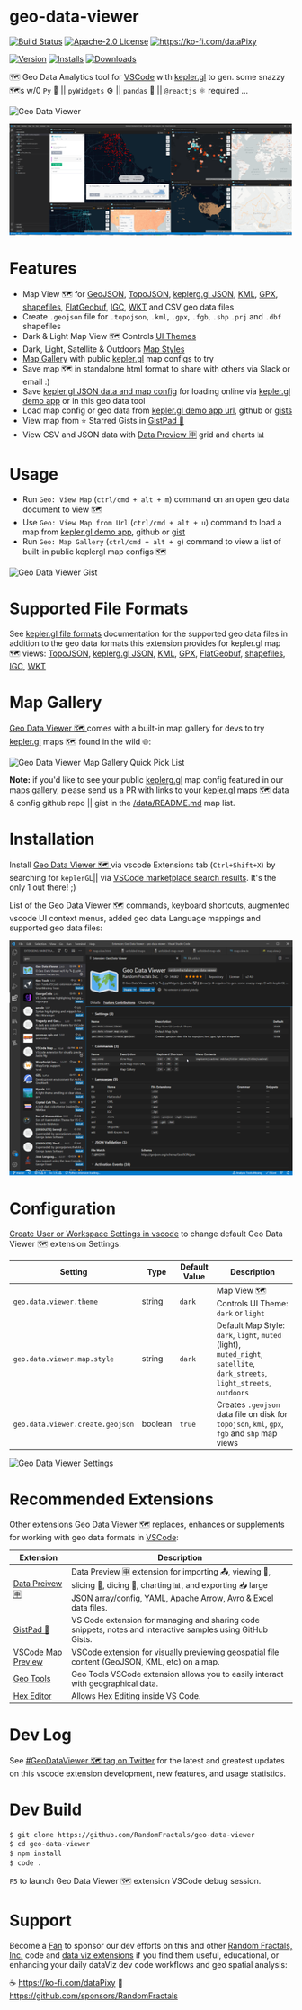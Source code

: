 # geo-data-viewer

[![Build Status](https://travis-ci.org/HoangNguyen17193/vscode-simple-rest-client.svg?branch=master)](https://travis-ci.com/RandomFractals/geo-data-viewer)
[![Apache-2.0 License](https://img.shields.io/badge/license-Apache2-orange.svg?color=green)](http://opensource.org/licenses/Apache-2.0)
<a href='https://ko-fi.com/dataPixy' target='_blank' title='support: https://ko-fi.com/dataPixy'>
  <img height='24' style='border:0px;height:20px;' src='https://az743702.vo.msecnd.net/cdn/kofi3.png?v=2' alt='https://ko-fi.com/dataPixy' /></a>

[![Version](https://img.shields.io/visual-studio-marketplace/v/RandomFractalsInc.geo-data-viewer.svg?color=orange&style=?style=for-the-badge&logo=visual-studio-code)](https://marketplace.visualstudio.com/items?itemName=RandomFractalsInc.geo-data-viewer)
[![Installs](https://img.shields.io/visual-studio-marketplace/i/RandomFractalsInc.geo-data-viewer.svg?color=orange)](https://marketplace.visualstudio.com/items?itemName=RandomFractalsInc.geo-data-viewer)
[![Downloads](https://img.shields.io/visual-studio-marketplace/d/RandomFractalsInc.geo-data-viewer.svg?color=orange)](https://marketplace.visualstudio.com/items?itemName=RandomFractalsInc.geo-data-viewer)

🗺️ Geo Data Analytics tool for [VSCode](https://code.visualstudio.com/) with [kepler.gl](https://kepler.gl) to gen. some snazzy 🗺️s  w/0 `Py` 🐍 || `pyWidgets` ⚙️ || `pandas` 🐼 || `@reactjs` ⚛️ required ...

![Geo Data Viewer](https://github.com/RandomFractals/geo-data-viewer/blob/master/images/geo-data-viewer.png?raw=true
 "Geo Data Viewer")

![Geo Data Viewer Ultri Wide](https://github.com/RandomFractals/geo-data-viewer/blob/master/images/geo-data-viewer-ultri-wide.png?raw=true
 "Geo Data Viewer Ultri Wide")

# Features

- Map View 🗺️ for [GeoJSON](https://geojson.org/), [TopoJSON](https://github.com/topojson/topojson/wiki), [keplerg.gl JSON](https://github.com/keplergl/kepler.gl/blob/master/docs/user-guides/b-kepler-gl-workflow/a-add-data-to-the-map.md#supported-file-formats), [KML](https://developers.google.com/kml), [GPX](https://www.topografix.com/gpx.asp), [shapefiles](https://en.wikipedia.org/wiki/Shapefile), [FlatGeobuf](https://flatgeobuf.org), [IGC](https://xp-soaring.github.io/igc_file_format/igc_format_2008.html), [WKT](https://en.wikipedia.org/wiki/Well-known_text_representation_of_geometry) and CSV geo data files
- Create `.geojson` file for `.topojson`, `.kml`, `.gpx`, `.fgb`, `.shp` `.prj` and `.dbf` shapefiles
- Dark & Light Map View 🗺️ Controls [UI Themes](https://github.com/RandomFractals/geo-data-viewer#configuration)
- Dark, Light, Satellite & Outdoors [Map Styles](https://github.com/RandomFractals/geo-data-viewer#configuration)
- [Map Gallery](https://github.com/RandomFractals/geo-data-viewer#map-gallery) with public [kepler.gl](https://kepler.gl/) map configs to try
- Save map 🗺️ in standalone html format to share with others via Slack or email :)
- Save [kepler.gl JSON data and map config](https://github.com/RandomFractals/geo-data-viewer#supported-file-formats) for loading online via [kepler.gl demo app](https://kepler.gl/demo) or in this geo data tool
- Load map config or geo data from [kepler.gl demo app url](https://kepler.gl/demo?mapUrl=https://gist.githubusercontent.com/JesperDramsch/73a2f437cfc1e6e968cddfbb4793167f/raw/66550b932db2a93a495b3e362309e676b084991b/expat_keplergl.json), github or [gists](https://gist.github.com/search?l=JSON&q=keplergl)
- View map from ⭐️ Starred Gists in [GistPad 📘](https://github.com/vsls-contrib/gistpad)
- View CSV and JSON data with [Data Preview 🈸](https://github.com/RandomFractals/vscode-data-preview) grid and charts 📊

# Usage

- Run `Geo: View Map` (`ctrl/cmd + alt + m`) command on an open geo data document to view 🗺️
- Use `Geo: View Map from Url` (`ctrl/cmd + alt + u`) command to load a map from [kepler.gl demo app](https://kepler.gl/demo?mapUrl=https://gist.githubusercontent.com/JesperDramsch/73a2f437cfc1e6e968cddfbb4793167f/raw/66550b932db2a93a495b3e362309e676b084991b/expat_keplergl.json), github or [gist](https://gist.github.com/search?l=JSON&q=keplergl)
- Run `Geo: Map Gallery` (`ctrl/cmd + alt + g`) command to view a list of built-in public keplergl map configs 🗺️

![Geo Data Viewer Gist](https://github.com/RandomFractals/geo-data-viewer/blob/master/images/geo-data-viewer-gist.png?raw=true
 "Geo Data Viewer Gist")

# Supported File Formats

See [kepler.gl file formats](https://github.com/keplergl/kepler.gl/blob/master/docs/user-guides/b-kepler-gl-workflow/a-add-data-to-the-map.md#supported-file-formats) documentation for the supported geo data files in addition to the geo data formats this extension provides for kepler.gl map 🗺️ views: [TopoJSON](https://github.com/topojson/topojson/wiki), [keplerg.gl JSON](https://github.com/keplergl/kepler.gl/blob/master/docs/user-guides/b-kepler-gl-workflow/a-add-data-to-the-map.md#supported-file-formats), [KML](https://developers.google.com/kml), [GPX](https://www.topografix.com/gpx.asp), [FlatGeobuf](https://flatgeobuf.org), [shapefiles](https://en.wikipedia.org/wiki/Shapefile), [IGC](https://xp-soaring.github.io/igc_file_format/igc_format_2008.html), [WKT](https://en.wikipedia.org/wiki/Well-known_text_representation_of_geometry)

# Map Gallery

[Geo Data Viewer 🗺️ ](https://marketplace.visualstudio.com/items?itemName=RandomFractalsInc.geo-data-viewer) comes with a built-in map gallery for devs to try [kepler.gl](https://kepler.gl/) maps 🗺️ found in the wild 🌐:

![Geo Data Viewer Map Gallery Quick Pick List](https://github.com/RandomFractals/geo-data-viewer/blob/master/images/geo-data-viewer-map-gallery-quick-pick-list.png?raw=true
 "Geo Data Viewer Map Gallery Quick Pick List")

**Note:** if you'd like to see your public [keplerg.gl](https://kepler.gl/) map config featured in our maps gallery, please send us a PR with links to your [kepler.gl](https://kepler.gl/) maps 🗺️ data & config github repo || gist in the [/data/README.md](https://github.com/RandomFractals/geo-data-viewer/tree/master/data) map list.

# Installation

Install [Geo Data Viewer 🗺️ ](https://marketplace.visualstudio.com/items?itemName=RandomFractalsInc.geo-data-viewer) via vscode Extensions tab (`Ctrl+Shift+X`) by searching for `keplerGL`|| via [VSCode marketplace search results](https://marketplace.visualstudio.com/search?term=keplergl&target=VSCode&category=All%20categories&sortBy=Relevance). It's the only 1 out there! ;)

List of the Geo Data Viewer 🗺️ commands, keyboard shortcuts, augmented vscode UI context menus, added geo data Language mappings and supported geo data files:

![Geo Data Viewer Contributions](https://github.com/RandomFractals/geo-data-viewer/blob/master/images/geo-data-viewer-contributions.png?raw=true
 "Geo Data Viewer Contributions")

# Configuration
[Create User or Workspace Settings in vscode](http://code.visualstudio.com/docs/customization/userandworkspace#_creating-user-and-workspace-settings) to change default Geo Data Viewer 🗺️ extension Settings:

| Setting | Type | Default Value | Description |
| ------- | ---- | ------------- | ----------- |
| `geo.data.viewer.theme` | string | `dark` | Map View 🗺️ Controls UI Theme: `dark` or `light` |
| `geo.data.viewer.map.style` | string | `dark` | Default Map Style: `dark`, `light`, `muted` (light), `muted_night`, `satellite`, `dark_streets`, `light_streets`, `outdoors` |
| `geo.data.viewer.create.geojson` | boolean | `true` | Creates `.geojson` data file on disk for `topojson`, `kml`, `gpx`, `fgb` and `shp` map views |

![Geo Data Viewer Settings](https://github.com/RandomFractals/geo-data-viewer/blob/master/images/geo-data-viewer-settings.png?raw=true
 "Geo Data Viewer Settings")

# Recommended Extensions

Other extensions Geo Data Viewer 🗺️ replaces, enhances or supplements for working with geo data formats in [VSCode](https://code.visualstudio.com/):

| Extension | Description |
| --- | --- |
| [Data Preivew 🈸](https://marketplace.visualstudio.com/items?itemName=RandomFractalsInc.vscode-data-preview) | Data Preview 🈸 extension for importing 📤, viewing 🔎, slicing 🔪, dicing 🎲, charting 📊, and exporting 📥 large JSON array/config, YAML, Apache Arrow, Avro & Excel data files. |
| [GistPad 📘](https://marketplace.visualstudio.com/items?itemName=vsls-contrib.gistfs) | VS Code extension for managing and sharing code snippets, notes and interactive samples using GitHub Gists. |
| [VSCode Map Preview](https://marketplace.visualstudio.com/items?itemName=jumpinjackie.vscode-map-preview) | VSCode extension for visually previewing geospatial file content (GeoJSON, KML, etc) on a map. |
| [Geo Tools](https://marketplace.visualstudio.com/items?itemName=SmartMonkey.geotools) | Geo Tools VSCode extension allows you to easily interact with geographical data. |
| [Hex Editor](https://marketplace.visualstudio.com/items?itemName=ms-vscode.hexeditor) | Allows Hex Editing inside VS Code. |

# Dev Log

See [#GeoDataViewer 🗺️ tag on Twitter](https://twitter.com/search?f=live&q=(%23GeoDataViewer)%20(from%3ATarasNovak)&src=typed_query) for the latest and greatest updates on this vscode extension development, new features, and usage statistics.

# Dev Build

```bash
$ git clone https://github.com/RandomFractals/geo-data-viewer
$ cd geo-data-viewer
$ npm install
$ code .
```
`F5` to launch Geo Data Viewer 🗺️ extension VSCode debug session.

# Support

Become a [Fan](https://github.com/sponsors/RandomFractals/sponsorships?tier_id=18883&preview=false) to sponsor our dev efforts on this and other [Random Fractals, Inc.](https://twitter.com/search?q=%23RandomFractalsInc&src=typed_query&f=live) code and [data viz extensions](https://marketplace.visualstudio.com/publishers/RandomFractalsInc) if you find them useful, educational, or enhancing your daily dataViz dev code workflows and geo spatial analysis:

☕️ https://ko-fi.com/dataPixy 💖 https://github.com/sponsors/RandomFractals